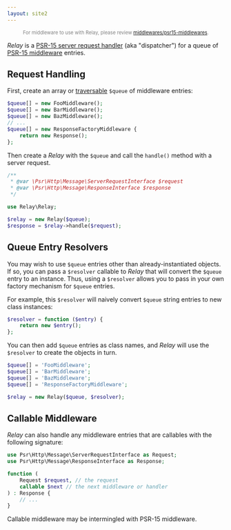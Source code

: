 ```yaml
---
layout: site2
---
```


<div style="font-size: 80%; text-align: center; color: gray;">For middleware to use with Relay, please review <a href="https://github.com/middlewares/psr15-middlewares">middlewares/psr15-middlewares</a>.</div>

_Relay_ is a [PSR-15 server request handler][RequestHandlerInterface] (aka "dispatcher") for a queue of [PSR-15 middleware][MiddlewareInterface] entries.

## Request Handling

First, create an array or [traversable](http://php.net/traversable) `$queue` of middleware entries:

```php
$queue[] = new FooMiddleware();
$queue[] = new BarMiddleware();
$queue[] = new BazMiddleware();
// ...
$queue[] = new ResponseFactoryMiddleware {
    return new Response();
};
```

Then create a _Relay_ with the `$queue` and call the `handle()` method with a server request.

```php
/**
 * @var \Psr\Http\Message\ServerRequestInterface $request
 * @var \Psr\Http\Message\ResponseInterface $response
 */

use Relay\Relay;

$relay = new Relay($queue);
$response = $relay->handle($request);
```

## Queue Entry Resolvers

You may wish to use `$queue` entries other than already-instantiated objects. If so, you can pass a `$resolver` callable to _Relay_ that will convert the `$queue` entry to an instance. Thus, using a `$resolver` allows you to pass in your own factory mechanism for `$queue` entries.

For example, this `$resolver` will naively convert `$queue` string entries to new class instances:

```php
$resolver = function ($entry) {
    return new $entry();
};
```

You can then add `$queue` entries as class names, and _Relay_ will use the `$resolver` to create the objects in turn.

```php
$queue[] = 'FooMiddleware';
$queue[] = 'BarMiddleware';
$queue[] = 'BazMiddleware';
$queue[] = 'ResponseFactoryMiddleware';

$relay = new Relay($queue, $resolver);
```

## Callable Middleware

_Relay_ can also handle any middleware entries that are callables with the following signature:

```php
use Psr\Http\Message\ServerRequestInterface as Request;
use Psr\Http\Message\ResponseInterface as Response;

function (
    Request $request, // the request
    callable $next // the next middleware or handler
) : Response {
    // ...
}
```

Callable middleware may be intermingled with PSR-15 middleware.

[RequestHandlerInterface]: https://github.com/php-fig/fig-standards/blob/master/accepted/PSR-15-request-handlers.md#21-psrhttpserverrequesthandlerinterface
[MiddlewareInterface]: https://github.com/php-fig/fig-standards/blob/master/accepted/PSR-15-request-handlers.md#22-psrhttpservermiddlewareinterface

